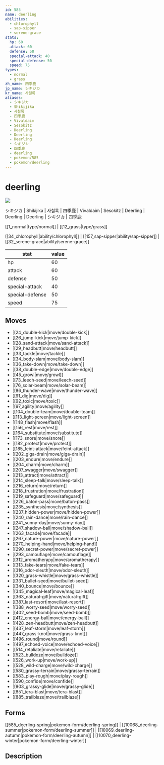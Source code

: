 ```yaml
---
id: 585
name: deerling
abilities:
  - chlorophyll
  - sap-sipper
  - serene-grace
stats:
  hp: 60
  attack: 60
  defense: 50
  special-attack: 40
  special-defense: 50
  speed: 75
types:
  - normal
  - grass
zh_name: 四季鹿
jp_name: シキジカ
kr_name: 사철록
aliases:
  - シキジカ
  - Shikijika
  - 사철록
  - 四季鹿
  - Vivaldaim
  - Sesokitz
  - Deerling
  - Deerling
  - Deerling
  - シキジカ
  - 四季鹿
  - deerling
  - pokemon/585
  - pokemon/deerling
---
```

# deerling

![](https://raw.githubusercontent.com/PokeAPI/sprites/master/sprites/pokemon/585.png)

シキジカ | Shikijika | 사철록 | 四季鹿 | Vivaldaim | Sesokitz | Deerling | Deerling | Deerling | シキジカ | 四季鹿

[[1_normal|type/normal]] | [[12_grass|type/grass]]

[[34_chlorophyll|ability/chlorophyll]] | [[157_sap-sipper|ability/sap-sipper]] | [[32_serene-grace|ability/serene-grace]]

|stat|value|
|---|---|
|hp|60|
|attack|60|
|defense|50|
|special-attack|40|
|special-defense|50|
|speed|75|


## Moves

- [[24_double-kick|move/double-kick]]
- [[26_jump-kick|move/jump-kick]]
- [[28_sand-attack|move/sand-attack]]
- [[29_headbutt|move/headbutt]]
- [[33_tackle|move/tackle]]
- [[34_body-slam|move/body-slam]]
- [[36_take-down|move/take-down]]
- [[38_double-edge|move/double-edge]]
- [[45_growl|move/growl]]
- [[73_leech-seed|move/leech-seed]]
- [[76_solar-beam|move/solar-beam]]
- [[86_thunder-wave|move/thunder-wave]]
- [[91_dig|move/dig]]
- [[92_toxic|move/toxic]]
- [[97_agility|move/agility]]
- [[104_double-team|move/double-team]]
- [[113_light-screen|move/light-screen]]
- [[148_flash|move/flash]]
- [[156_rest|move/rest]]
- [[164_substitute|move/substitute]]
- [[173_snore|move/snore]]
- [[182_protect|move/protect]]
- [[185_feint-attack|move/feint-attack]]
- [[202_giga-drain|move/giga-drain]]
- [[203_endure|move/endure]]
- [[204_charm|move/charm]]
- [[207_swagger|move/swagger]]
- [[213_attract|move/attract]]
- [[214_sleep-talk|move/sleep-talk]]
- [[216_return|move/return]]
- [[218_frustration|move/frustration]]
- [[219_safeguard|move/safeguard]]
- [[226_baton-pass|move/baton-pass]]
- [[235_synthesis|move/synthesis]]
- [[237_hidden-power|move/hidden-power]]
- [[240_rain-dance|move/rain-dance]]
- [[241_sunny-day|move/sunny-day]]
- [[247_shadow-ball|move/shadow-ball]]
- [[263_facade|move/facade]]
- [[267_nature-power|move/nature-power]]
- [[270_helping-hand|move/helping-hand]]
- [[290_secret-power|move/secret-power]]
- [[293_camouflage|move/camouflage]]
- [[312_aromatherapy|move/aromatherapy]]
- [[313_fake-tears|move/fake-tears]]
- [[316_odor-sleuth|move/odor-sleuth]]
- [[320_grass-whistle|move/grass-whistle]]
- [[331_bullet-seed|move/bullet-seed]]
- [[340_bounce|move/bounce]]
- [[345_magical-leaf|move/magical-leaf]]
- [[363_natural-gift|move/natural-gift]]
- [[387_last-resort|move/last-resort]]
- [[388_worry-seed|move/worry-seed]]
- [[402_seed-bomb|move/seed-bomb]]
- [[412_energy-ball|move/energy-ball]]
- [[428_zen-headbutt|move/zen-headbutt]]
- [[437_leaf-storm|move/leaf-storm]]
- [[447_grass-knot|move/grass-knot]]
- [[496_round|move/round]]
- [[497_echoed-voice|move/echoed-voice]]
- [[514_retaliate|move/retaliate]]
- [[523_bulldoze|move/bulldoze]]
- [[526_work-up|move/work-up]]
- [[528_wild-charge|move/wild-charge]]
- [[580_grassy-terrain|move/grassy-terrain]]
- [[583_play-rough|move/play-rough]]
- [[590_confide|move/confide]]
- [[803_grassy-glide|move/grassy-glide]]
- [[851_tera-blast|move/tera-blast]]
- [[885_trailblaze|move/trailblaze]]

## Forms



[[585_deerling-spring|pokemon-form/deerling-spring]] | [[10068_deerling-summer|pokemon-form/deerling-summer]] | [[10069_deerling-autumn|pokemon-form/deerling-autumn]] | [[10070_deerling-winter|pokemon-form/deerling-winter]]

## Description



